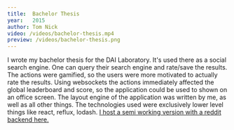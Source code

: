 ```yaml
---
title:  Bachelor Thesis
year:   2015
author: Tom Nick
video: /videos/bachelor-thesis.mp4
preview: /videos/bachelor-thesis.png
---
```


I wrote my bachelor thesis for the DAI Laboratory. It's used there as a social search engine. One can query their search engine and rate/save the results. The actions were gamified, so the users were more motivated to actually rate the results. Using websockets the actions immediately affected the global leaderboard and score, so the application could be used to shown on an office screen.
The layout engine of the application was written by me, as well as all other things. The technologies used were exclusively lower level things like react, reflux, lodash.
[I host a semi working version with a reddit backend here.](https://bachelor-tom-nick.herokuapp.com)
